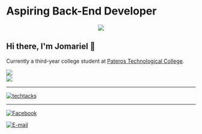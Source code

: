 # Aspiring Back-End Developer

<div align="center">
  <picture>
    <source srcset="https://media.giphy.com/media/Ws6T5PN7wHv3cY8xy8/giphy.gif" media="(prefers-color-scheme: dark)" />
    <img src="https://media.giphy.com/media/UtnxCnjWAOL1J6TNUR/giphy.gif" />
  </picture>
</div>

## Hi there, I'm Jomariel 👋

Currently a third-year college student at [Pateros Technological College](https://www.facebook.com/ptc1993/).

<picture>
  <source srcset="https://github-readme-stats.vercel.app/api?username=jmrl23&count_private=false&theme=tokyonight" media="(prefers-color-scheme: dark)" />
  <img src="https://github-readme-stats.vercel.app/api?username=jmrl23&count_private=false" />
</picture>

<br />

<picture>
  <source srcset="https://github-readme-stats.vercel.app/api/top-langs/?username=jmrl23&hide=html,ejs,css,scss,shell&layout=compact&theme=tokyonight" media="(prefers-color-scheme: dark)" />
  <img src="https://github-readme-stats.vercel.app/api/top-langs/?username=jmrl23&hide=html,ejs,css,scss,shell&layout=compact" />
</picture>

---

[![techtacks](https://skillicons.dev/icons?i=php,tailwind,express,react,prisma&theme=dark)](https://github.com/jmrl23)

---

[![Facebook](https://img.shields.io/badge/facebook-jmrl23-transparent?style=social&logo=facebook)](https://www.facebook.com/JmrL23)

[![E-mail](https://img.shields.io/badge/Email-gaiterajomariel@gmail.com-transparent?style=social&logo=gmail)](mailto:gaiterajomariel@gmail.com)
